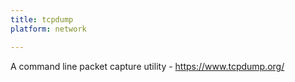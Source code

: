 ```yaml
---
title: tcpdump
platform: network

---
```


A command line packet capture utility - <https://www.tcpdump.org/>